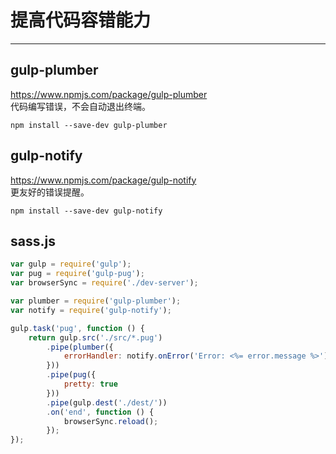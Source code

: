 # 提高代码容错能力
---

## gulp-plumber

https://www.npmjs.com/package/gulp-plumber  
代码编写错误，不会自动退出终端。

```
npm install --save-dev gulp-plumber
```

## gulp-notify

https://www.npmjs.com/package/gulp-notify  
更友好的错误提醒。

```
npm install --save-dev gulp-notify
```

## sass.js

```js
var gulp = require('gulp');
var pug = require('gulp-pug');
var browserSync = require('./dev-server');

var plumber = require('gulp-plumber');
var notify = require('gulp-notify');

gulp.task('pug', function () {
    return gulp.src('./src/*.pug')
        .pipe(plumber({
            errorHandler: notify.onError('Error: <%= error.message %>')
        }))
        .pipe(pug({
            pretty: true
        }))
        .pipe(gulp.dest('./dest/'))
        .on('end', function () {
            browserSync.reload();
        });
});
```


